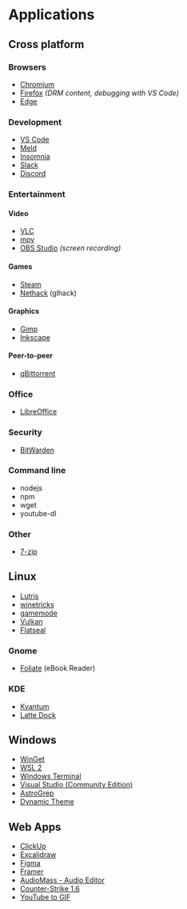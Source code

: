 # Applications

## Cross platform

### Browsers

- [Chromium](https://www.chromium.org/)
- [Firefox](https://www.mozilla.org/en-US/firefox/new/) *(DRM content, debugging with VS Code)*
- [Edge](https://www.microsoft.com/en-us/edge)

### Development

- [VS Code](https://code.visualstudio.com/)
- [Meld](http://meldmerge.org/)
- [Insomnia](https://insomnia.rest/)
- [Slack](https://slack.com/)
- [Discord](https://discord.com/new)

### Entertainment

#### Video

- [VLC](https://www.videolan.org/vlc/)
- [mpv](https://mpv.io/)
- [OBS Studio](https://obsproject.com/) *(screen recording)*

#### Games

- [Steam](https://store.steampowered.com/)
- [Nethack](https://www.nethack.org/) (glhack)

#### Graphics

- [Gimp](https://www.gimp.org/)
- [Inkscape](https://inkscape.org/)

#### Peer-to-peer

- [qBittorrent](https://www.qbittorrent.org/)

### Office

- [LibreOffice](https://www.libreoffice.org/)

### Security

- [BitWarden](https://bitwarden.com/)

### Command line

- nodejs
- npm
- wget
- youtube-dl

### Other

- [7-zip](https://www.7-zip.org/)

## Linux

- [Lutris](https://lutris.net/)
- [winetricks](https://wiki.winehq.org/Winetricks)
- [gamemode](https://github.com/FeralInteractive/gamemode)
- [Vulkan](https://www.khronos.org/vulkan/)
- [Flatseal](https://github.com/tchx84/Flatseal)

### Gnome

- [Foliate](https://johnfactotum.github.io/foliate/) (eBook Reader)

### KDE

- [Kvantum](https://github.com/tsujan/Kvantum/tree/master/Kvantum)
- [Latte Dock](https://github.com/KDE/latte-dock)

## Windows

- [WinGet](https://www.microsoft.com/en-us/p/app-installer/9nblggh4nns1)
- [WSL 2](https://aka.ms/wslinstall)
- [Windows Terminal](https://aka.ms/terminal)
- [Visual Studio (Community Edition)](https://visualstudio.microsoft.com/vs/community/)
- [AstroGrep](http://astrogrep.sourceforge.net/)
- [Dynamic Theme](https://www.microsoft.com/en-us/p/dynamic-theme/9nblggh1zbkw?activetab=pivot:overviewtab)

## Web Apps

- [ClickUp](https://app.clickup.com/)
- [Excalidraw](https://excalidraw.com/)
- [Figma](https://www.figma.com/)
- [Framer](https://www.figma.com/)
- [AudioMass - Audio Editor](https://audiomass.co/)
- [Counter-Strike 1.6](https://cs-online.club/en/servers)
- [YouTube to GIF](https://gifrun.com/)
